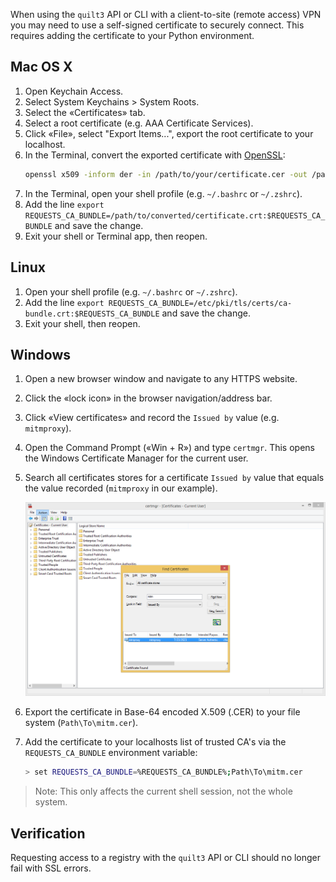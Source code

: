 <!--pytest-codeblocks:skipfile-->
<!-- markdownlint-disable-next-line first-line-h1 -->
When using the `quilt3` API or CLI with a client-to-site (remote
access) VPN you may need to use a self-signed certificate to
securely connect. This requires adding the certificate to your
Python environment.

## Mac OS X

1. Open Keychain Access.
2. Select System Keychains > System Roots.
3. Select the «Certificates» tab.
4. Select a root certificate (e.g. AAA Certificate Services).
5. Click «File», select "Export Items...", export the root certificate
to your localhost.
6. In the Terminal, convert the exported certificate with
[OpenSSL](https://www.openssl.org/):
    ```sh
    openssl x509 -inform der -in /path/to/your/certificate.cer -out /path/to/converted/certificate.crt
    ```
7. In the Terminal, open your shell profile (e.g. `~/.bashrc` or
`~/.zshrc`).
8. Add the line `export
REQUESTS_CA_BUNDLE=/path/to/converted/certificate.crt:$REQUESTS_CA_BUNDLE` and save the
change.
9. Exit your shell or Terminal app, then reopen.

## Linux

1. Open your shell profile (e.g. `~/.bashrc` or `~/.zshrc`).
2. Add the line `export REQUESTS_CA_BUNDLE=/etc/pki/tls/certs/ca-bundle.crt:$REQUESTS_CA_BUNDLE`
and save the change.
3. Exit your shell, then reopen.

## Windows

1. Open a new browser window and navigate to any HTTPS website.
2. Click the «lock icon» in the browser navigation/address bar.
3. Click «View certificates» and record the `Issued by` value (e.g.
`mitmproxy`).
4. Open the Command Prompt («Win + R») and type `certmgr`. This
opens the Windows Certificate Manager for the current user.
5. Search all certificates stores for a certificate `Issued by` value
that equals the value recorded (`mitmproxy` in our example).

   ![MITM certificate](../imgs/certmgr-windows.png)

6. Export the certificate in Base-64 encoded X.509 (.CER) to your
file system (`Path\To\mitm.cer`).
7. Add the certificate to your localhosts list of trusted CA's via the
`REQUESTS_CA_BUNDLE` environment variable:
    ```sh
    > set REQUESTS_CA_BUNDLE=%REQUESTS_CA_BUNDLE%;Path\To\mitm.cer
    ```

> Note: This only affects the current shell session, not the whole system.

## Verification

Requesting access to a registry with the `quilt3` API or CLI should
no longer fail with SSL errors.
